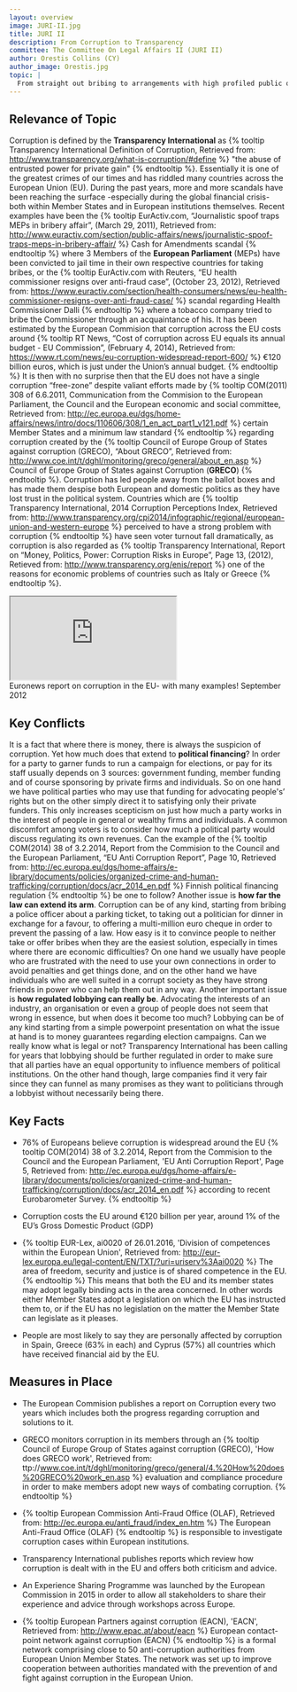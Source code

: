 ```yaml
---
layout: overview
image: JURI-II.jpg
title: JURI II
description: From Corruption to Transparency
committee: The Committee On Legal Affairs II (JURI II)
author: Orestis Collins (CY)
author_image: Orestis.jpg
topic: |
  From straight out bribing to arrangements with high profiled public officials: After recent scandals of high level corruption in both private and public sector, which steps should the EU and its Member States take towards more transparency and accountability?
---
```


## Relevance of Topic

Corruption is defined by the **Transparency International** as {% tooltip  Transparency International Definition of Corruption, Retrieved from: <a href='http://www.transparency.org/what-is-corruption/#define'>http://www.transparency.org/what-is-corruption/#define</a>  %} "the abuse of entrusted power for private gain" {% endtooltip %}. Essentially it is one of the greatest crimes of our times and has riddled many countries across the European Union (EU). During the past years, more and more scandals have been reaching the surface -especially during the global financial crisis- both within Member States and in European institutions themselves. Recent examples have been the {% tooltip EurActiv.com, “Journalistic spoof traps MEPs in bribery affair”, (March 29, 2011), Retrieved from: <a href='http://www.euractiv.com/section/public-affairs/news/journalistic-spoof-traps-meps-in-bribery-affair/'>http://www.euractiv.com/section/public-affairs/news/journalistic-spoof-traps-meps-in-bribery-affair/</a>  %} Cash for Amendments scandal {% endtooltip %} where 3 Members of the **European Parliament** (MEPs) have been convicted to jail time in their own respective countries for taking bribes, or the {% tooltip EurActiv.com with Reuters, “EU health commissioner resigns over anti-fraud case”, (October 23, 2012), Retrieved from: <a href='https://www.euractiv.com/section/health-consumers/news/eu-health-commissioner-resigns-over-anti-fraud-case/'>https://www.euractiv.com/section/health-consumers/news/eu-health-commissioner-resigns-over-anti-fraud-case/</a>  %} scandal regarding Health Commissioner Dalli {% endtooltip %} where a tobacco company tried to bribe the Commissioner through an acquaintance of his. It has been estimated by the European Commision that corruption across the EU costs around {% tooltip RT News, “Cost of corruption across EU equals its annual budget - EU Commission”, (February 4, 2014), Retrieved from: <a href='https://www.rt.com/news/eu-corruption-widespread-report-600/'>https://www.rt.com/news/eu-corruption-widespread-report-600/</a>  %} €120 billion euros, which is just under the Union’s annual budget. {% endtooltip %} It is then with no surprise then that the EU does not have a single corruption “free-zone” despite valiant efforts made by {% tooltip COM(2011) 308 of  6.6.2011, Communication from the Commision to the European Parliament, the Council and the European economic and social committee, Retrieved from: <a href='http://ec.europa.eu/dgs/home-affairs/news/intro/docs/110606/308/1_en_act_part1_v121.pdf'>http://ec.europa.eu/dgs/home-affairs/news/intro/docs/110606/308/1_en_act_part1_v121.pdf</a>  %} certain Member States and a minimum law standard {% endtooltip %} regarding corruption created by the {% tooltip  Council of Europe Group of States against corruption (GRECO), “About GRECO”, Retrieved from: <a href='http://www.coe.int/t/dghl/monitoring/greco/general/about_en.asp'>http://www.coe.int/t/dghl/monitoring/greco/general/about_en.asp</a>  %} Council of Europe Group of States against Corruption (**GRECO**) {% endtooltip %}. Corruption has led people away from the ballot boxes and has made them despise both European and domestic politics as they have lost trust in the political system. Countries which are {% tooltip Transparency International, 2014 Corruption Perceptions Index, Retrieved from: <a href='http://www.transparency.org/cpi2014/infographic/regional/european-union-and-western-europe'>http://www.transparency.org/cpi2014/infographic/regional/european-union-and-western-europe</a>  %} perceived to have a strong problem with corruption {% endtooltip %} have seen voter turnout fall dramatically, as corruption is also regarded as {% tooltip  Transparency International, Report on “Money, Politics, Power: Corruption Risks in Europe”, Page 13, (2012), Retieved from: <a href='http://www.transparency.org/enis/report'>http://www.transparency.org/enis/report</a>  %} one of the reasons for economic problems of countries such as Italy or Greece {% endtooltip %}.
<div class="row">
  <div class="col-sm-8 col-sm-offset-2">
    <div class="embed-responsive embed-responsive-16by9 overview-video">
      <iframe class="embed-responsive-item" src="https://www.youtube.com/embed/7ykkOFV9-5s"></iframe>
    </div>
  </div>
</div>
Euronews report on corruption in the EU- with many examples! September 2012

## Key Conflicts

It is a fact that where there is money, there is always the suspicion of corruption. Yet how much does that extend to **political financing**? In order for a party to garner funds to run a campaign for elections, or pay for its staff usually depends on 3 sources: government funding, member funding and of course sponsoring by private firms and individuals. So on one hand we have political parties who may use that funding for advocating people's’ rights but on the other simply direct it to satisfying only their private funders. This only increases scepticism on just how much a party works in the interest of people in general or wealthy firms and individuals. A common discomfort among voters is to consider how much a political party would discuss regulating its own revenues. Can the example of the {% tooltip COM(2014) 38 of 3.2.2014, Report from the Commision to the Council and the European Parliament, “EU Anti Corruption Report”, Page 10, Retrieved from:   <a href='http://ec.europa.eu/dgs/home-affairs/e-library/documents/policies/organized-crime-and-human-trafficking/corruption/docs/acr_2014_en.pdf'>http://ec.europa.eu/dgs/home-affairs/e-library/documents/policies/organized-crime-and-human-trafficking/corruption/docs/acr_2014_en.pdf</a>  %} Finnish political financing regulation {% endtooltip %} be one to follow? Another issue is **how far the law can extend its arm**. Corruption can be of any kind, starting from bribing a police officer about a parking ticket, to taking out a politician for dinner in exchange for a favour, to offering a multi-million euro cheque in order to prevent the passing of a law. How easy is it to convince people to neither take or offer bribes when they are the easiest solution, especially in times where there are economic difficulties? On one hand we usually have people who are frustrated with the need to use your own connections in order to avoid penalties and get things done, and on the other hand we have individuals who are well suited in a corrupt society as they have strong friends in power who can help them out in any way.  Another important issue is **how regulated lobbying can really be**. Advocating the interests of an industry, an organisation or even a group of people does not seem that wrong in essence, but when does it become too much? Lobbying can be of any kind starting from a simple powerpoint presentation on what the issue at hand is to money guarantees regarding election campaigns. Can we really know what is legal or not? Transparency International has been calling for years that lobbying should be further regulated in order to make sure that all parties have an equal opportunity to influence members of political institutions. On the other hand though, large companies find it very fair since they can funnel as many promises as they want to politicians through a lobbyist without necessarily being there.


## Key Facts

* 76% of Europeans believe corruption is widespread around the EU {% tooltip COM(2014) 38 of 3.2.2014, Report from the Commision to the Council and the European Parliament, 'EU Anti Corruption Report', Page 5, Retrieved from: <a href='http://ec.europa.eu/dgs/home-affairs/e-library/documents/policies/organized-crime-and-human-trafficking/corruption/docs/acr_2014_en.pdf'>http://ec.europa.eu/dgs/home-affairs/e-library/documents/policies/organized-crime-and-human-trafficking/corruption/docs/acr_2014_en.pdf</a>  %} according to recent Eurobarometer Survey. {% endtooltip %}

* Corruption costs the EU around €120 billion per year, around 1% of the EU’s Gross Domestic Product (GDP)

* {% tooltip EUR-Lex, ai0020 of 26.01.2016, 'Division of competences within the European Union', Retrieved from: <a href='http://eur-lex.europa.eu/legal-content/EN/TXT/?uri=uriserv%3Aai0020'>http://eur-lex.europa.eu/legal-content/EN/TXT/?uri=uriserv%3Aai0020</a>  %} The area of freedom, security and justice is of shared competence in the EU. {% endtooltip %} This means that both the EU and its member states may adopt legally binding acts in the area concerned. In other words either Member States adopt a legislation on which the EU has instructed them to, or if the EU has no legislation on the matter the Member State can legislate as it pleases.

* People are most likely to say they are personally affected by corruption in Spain, Greece (63% in each) and Cyprus (57%) all countries which have received financial aid by the EU.

## Measures in Place

* The European Commision publishes a report on Corruption every two years which includes both the progress regarding corruption and solutions to it.

* GRECO monitors corruption in its members through an {% tooltip Council of Europe Group of States against corruption (GRECO), 'How does GRECO work', Retrieved from: ttp://www.coe.int/t/dghl/monitoring/greco/general/4.%20How%20does%20GRECO%20work_en.asp  %} evaluation and compliance procedure in order to make members adopt new ways of combating corruption. {% endtooltip %}

* {% tooltip European Commission Anti-Fraud Office (OLAF), Retrieved from: <a href='http://ec.europa.eu/anti_fraud/index_en.htm'>http://ec.europa.eu/anti_fraud/index_en.htm</a>  %} The European Anti-Fraud Office (OLAF) {% endtooltip %} is responsible to investigate corruption cases within European institutions.

* Transparency International publishes reports which review how corruption is dealt with in the EU and offers both criticism and advice.

* An Experience Sharing Programme was launched by the European Commission in 2015 in order to allow all stakeholders to share their experience and advice through workshops across Europe.

* {% tooltip  European Partners against corruption (EACN), 'EACN', Retrieved from: <a href='http://www.epac.at/about/eacn'>http://www.epac.at/about/eacn</a>  %} European contact-point network against corruption (EACN) {% endtooltip %} is a formal network comprising close to 50 anti-corruption authorities from European Union Member States. The network was set up to improve cooperation between authorities mandated with the prevention of and fight against corruption in the European Union.
